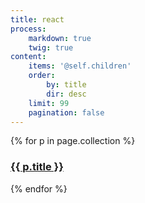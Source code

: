 ```yaml
---
title: react
process:
    markdown: true
    twig: true
content:
    items: '@self.children'
    order:
        by: title
        dir: desc
    limit: 99
    pagination: false
---
```


{% for p in page.collection %}
### [ {{ p.title }}]({{p.link}})
{% endfor %}